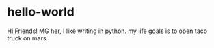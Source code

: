 # hello-world

Hi Friends!
MG her, I like writing in python. my life goals is to open taco truck on mars. 
